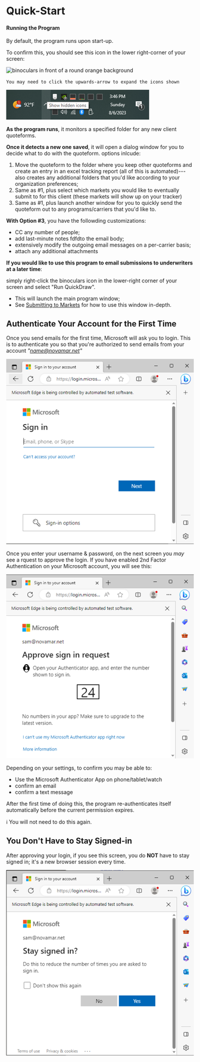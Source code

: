 # Quick-Start

#### Running the Program

By default, the program runs upon start-up.

To confirm this, you should see this icon in the lower right-corner of your screen:

![binoculars in front of a round orange background](https://i.postimg.cc/ZR7vSW3X/output-onlinepngtools-1.png)

    You may need to click the upwards-arrow to expand the icons shown

![the system tray and how to expand it](../assets/sys_tray_expand.png)

**As the program runs**, it monitors a specified folder for any new client quoteforms.

**Once it detects a new one saved**, it will open a dialog window for you to decide what to do with the quoteform. options inlcude:

1. Move the quoteform to the folder where you keep other quoteforms and create an entry in an excel tracking report (all of this is automated)---also creates any additional folders that you'd like according to your organization preferences;
2. Same as #1, plus select which markets you would like to eventually submit to for this client (these markets will show up on your tracker)
3. Same as #1, plus launch another window for you to quickly send the quoteform out to any programs/carriers that you'd like to.

**With Option #3**, you have the followding customizations:

- CC any number of people;
- add last-minute notes fdfdto the email body;
- extensively modify the outgoing email messages on a per-carrier basis;
- attach any additional attachments

**If you would like to use this program to email submissions to underwriters at a later time**:

simply right-click the binoculars icon in the lower-right corner of your screen and select "Run QuickDraw".

- This will launch the main program window;
- See [Submitting to Markets](submitting.md) for how to use this window in-depth.

## Authenticate Your Account for the First Time

Once you send emails for the first time, Microsoft will ask you to login. This is to authenticate you so that you're authorized to send emails from your account _"name@novamar.net"_

![approve](../assets/sign_in.png)

Once you enter your username & password, on the next screen you _may_ see a rquest to approve the login. If you have enabled 2nd Factor Authentication on your Microsoft account, you will see this:

![approve](../assets/approve.png)

Depending on your settings, to confirm you may be able to:

- Use the Microsoft Authenticator App on phone/tablet/watch
- confirm an email
- confirm a text message

After the first time of doing this, the program re-authenticates itself automatically before the current permission expires.

:information_source: You will not need to do this again.

## You Don't Have to Stay Signed-in

After approving your login, if you see this screen, you do **NOT** have to stay signed in; it's a new browser session every time.

![approve](../assets/stay_signed_in.png)
